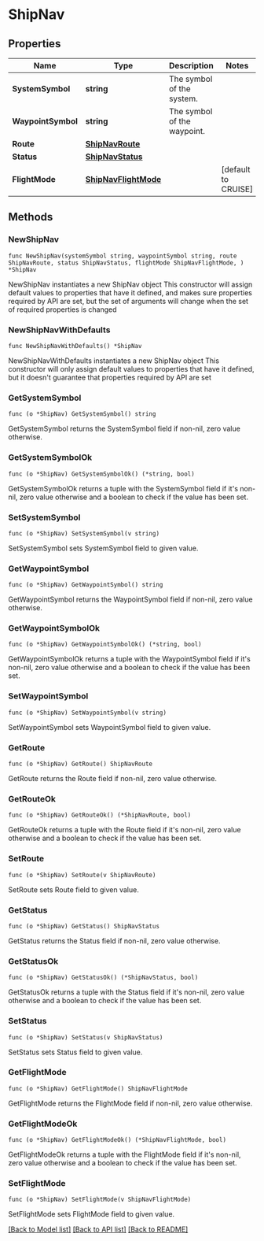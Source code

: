 # ShipNav

## Properties

Name | Type | Description | Notes
------------ | ------------- | ------------- | -------------
**SystemSymbol** | **string** | The symbol of the system. | 
**WaypointSymbol** | **string** | The symbol of the waypoint. | 
**Route** | [**ShipNavRoute**](ShipNavRoute.md) |  | 
**Status** | [**ShipNavStatus**](ShipNavStatus.md) |  | 
**FlightMode** | [**ShipNavFlightMode**](ShipNavFlightMode.md) |  | [default to CRUISE]

## Methods

### NewShipNav

`func NewShipNav(systemSymbol string, waypointSymbol string, route ShipNavRoute, status ShipNavStatus, flightMode ShipNavFlightMode, ) *ShipNav`

NewShipNav instantiates a new ShipNav object
This constructor will assign default values to properties that have it defined,
and makes sure properties required by API are set, but the set of arguments
will change when the set of required properties is changed

### NewShipNavWithDefaults

`func NewShipNavWithDefaults() *ShipNav`

NewShipNavWithDefaults instantiates a new ShipNav object
This constructor will only assign default values to properties that have it defined,
but it doesn't guarantee that properties required by API are set

### GetSystemSymbol

`func (o *ShipNav) GetSystemSymbol() string`

GetSystemSymbol returns the SystemSymbol field if non-nil, zero value otherwise.

### GetSystemSymbolOk

`func (o *ShipNav) GetSystemSymbolOk() (*string, bool)`

GetSystemSymbolOk returns a tuple with the SystemSymbol field if it's non-nil, zero value otherwise
and a boolean to check if the value has been set.

### SetSystemSymbol

`func (o *ShipNav) SetSystemSymbol(v string)`

SetSystemSymbol sets SystemSymbol field to given value.


### GetWaypointSymbol

`func (o *ShipNav) GetWaypointSymbol() string`

GetWaypointSymbol returns the WaypointSymbol field if non-nil, zero value otherwise.

### GetWaypointSymbolOk

`func (o *ShipNav) GetWaypointSymbolOk() (*string, bool)`

GetWaypointSymbolOk returns a tuple with the WaypointSymbol field if it's non-nil, zero value otherwise
and a boolean to check if the value has been set.

### SetWaypointSymbol

`func (o *ShipNav) SetWaypointSymbol(v string)`

SetWaypointSymbol sets WaypointSymbol field to given value.


### GetRoute

`func (o *ShipNav) GetRoute() ShipNavRoute`

GetRoute returns the Route field if non-nil, zero value otherwise.

### GetRouteOk

`func (o *ShipNav) GetRouteOk() (*ShipNavRoute, bool)`

GetRouteOk returns a tuple with the Route field if it's non-nil, zero value otherwise
and a boolean to check if the value has been set.

### SetRoute

`func (o *ShipNav) SetRoute(v ShipNavRoute)`

SetRoute sets Route field to given value.


### GetStatus

`func (o *ShipNav) GetStatus() ShipNavStatus`

GetStatus returns the Status field if non-nil, zero value otherwise.

### GetStatusOk

`func (o *ShipNav) GetStatusOk() (*ShipNavStatus, bool)`

GetStatusOk returns a tuple with the Status field if it's non-nil, zero value otherwise
and a boolean to check if the value has been set.

### SetStatus

`func (o *ShipNav) SetStatus(v ShipNavStatus)`

SetStatus sets Status field to given value.


### GetFlightMode

`func (o *ShipNav) GetFlightMode() ShipNavFlightMode`

GetFlightMode returns the FlightMode field if non-nil, zero value otherwise.

### GetFlightModeOk

`func (o *ShipNav) GetFlightModeOk() (*ShipNavFlightMode, bool)`

GetFlightModeOk returns a tuple with the FlightMode field if it's non-nil, zero value otherwise
and a boolean to check if the value has been set.

### SetFlightMode

`func (o *ShipNav) SetFlightMode(v ShipNavFlightMode)`

SetFlightMode sets FlightMode field to given value.



[[Back to Model list]](../README.md#documentation-for-models) [[Back to API list]](../README.md#documentation-for-api-endpoints) [[Back to README]](../README.md)



